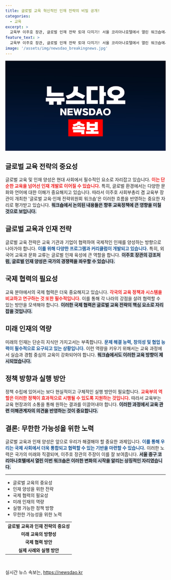 ```yaml
---
title: 글로벌 교육 혁신적인 인재 전략의 비밀 공개!
categories:
  - 교육
excerpt: >
  교육부 이주호 장관, 글로벌 인재 전략 토대 다지기! 서울 코리아나호텔에서 열린 워크숍에서 혁신적인 교육 비전 제시. 교육의 미래가 궁금하다면 클릭하세요!
feature_text: >
  교육부 이주호 장관, 글로벌 인재 전략 토대 다지기! 서울 코리아나호텔에서 열린 워크숍에서 혁신적인 교육 비전 제시. 교육의 미래가 궁금하다면 클릭하세요!
image: '/assets/img/newsdao_breakingnews.jpg'
---
```


<p><img src="/assets/img/newsdao_breakingnews.jpg" alt="implanttips 속보" /></p>

<h2 data-ke-size="size26">글로벌 교육 전략의 중요성</h2>

<p data-ke-size="size16"> 글로벌 교육 및 인재 양성은 현대 사회에서 필수적인 요소로 자리잡고 있습니다. <b><span style="color: #ee2323;">이는 단순한 교육을 넘어선 인재 개발로 이어질 수 있습니다.</span></b> 특히, 글로벌 환경에서는 다양한 문화와 언어에 대한 이해가 중요해지고 있습니다. 따라서 이주호 사회부총리 겸 교육부 장관이 개최한 '글로벌 교육·인재 전략위원회 워크숍'은 이러한 흐름을 반영하는 중요한 자리로 평가받고 있습니다. <b><span style="background-color: #21538527;">워크숍에서 논의된 내용들은 향후 교육정책에 큰 영향을 미칠 것으로 보입니다.</span></b></p>

<h2 data-ke-size="size26">글로벌 교육과 인재 전략</h2>

<p data-ke-size="size16"> 글로벌 교육 전략은 교육 기관과 기업이 협력하여 국제적인 인재를 양성하는 방향으로 나아가야 합니다. <b><span style="color: #1a5490;">이를 위해 다양한 프로그램과 커리큘럼이 개발되고 있습니다.</span></b> 특히, 외국어 교육과 문화 교류는 글로벌 인재 육성에 큰 역할을 합니다. <b><span style="background-color: #21538527;">이주호 장관의 강조처럼, 글로벌 인재 양성은 국가의 경쟁력을 좌우할 수 있습니다.</span></b></p>

<h2 data-ke-size="size26">국제 협력의 필요성</h2>

<p data-ke-size="size16"> 교육 분야에서의 국제 협력은 더욱 중요해지고 있습니다. <b><span style="color: #ee2323;">각국의 교육 정책과 시스템을 비교하고 연구하는 것 또한 필수적입니다.</span></b> 이를 통해 각 나라의 강점을 살려 협력할 수 있는 방안을 모색해야 합니다. <b><span style="background-color: #21538527;">이러한 국제 협력은 글로벌 교육 전략의 핵심 요소로 자리 잡을 것입니다.</span></b></p>

<h2 data-ke-size="size26">미래 인재의 역량</h2>

<p data-ke-size="size16"> 미래의 인재는 단순히 지식만 가지고서는 부족합니다. <b><span style="color: #1a5490;">문제 해결 능력, 창의성 및 협업 능력이 필수적으로 요구되고 있는 상황입니다.</span></b> 이런 역량을 키우기 위해서는 교육 과정에서 실습과 경험 중심의 교육이 강화되어야 합니다. <b><span style="background-color: #21538527;">워크숍에서도 이러한 교육 방향이 제시되었습니다.</span></b></p>

<h2 data-ke-size="size26">정책 방향과 실행 방안</h2>

<p data-ke-size="size16"> 정책 수립에 있어서는 보다 현실적이고 구체적인 실행 방안이 필요합니다. <b><span style="color: #ee2323;">교육부의 역할은 이러한 정책이 효과적으로 시행될 수 있도록 지원하는 것입니다.</span></b> 따라서 교육부는 교육 현장과의 소통을 통해 원하는 결과를 이끌어내야 합니다. <b><span style="background-color: #21538527;">이러한 과정에서 교육 관련 이해관계자의 의견을 반영하는 것이 중요합니다.</span></b></p>

<h2 data-ke-size="size26">결론: 무한한 가능성을 위한 노력</h2>

<p data-ke-size="size16"> 글로벌 교육과 인재 양성은 앞으로 우리가 해결해야 할 중요한 과제입니다. <b><span style="color: #1a5490;">이를 통해 우리는 국제 사회에서 더욱 통합되고 협력할 수 있는 기반을 마련할 수 있습니다.</span></b> 이러한 노력은 국가의 미래와 직결되며, 이주호 장관의 주장이 이를 잘 보여줍니다. <b><span style="background-color: #21538527;">서울 중구 코리아나호텔에서 열린 이번 워크숍은 이러한 변화의 시작을 알리는 상징적인 자리였습니다.</span></b></p>

<hr>

<ul>
<li>글로벌 교육의 중요성</li>
<li>인재 양성을 위한 전략</li>
<li>국제 협력의 필요성</li>
<li>미래 인재의 역량</li>
<li>실행 가능한 정책 방향</li>
<li>무한한 가능성을 위한 노력</li>
</ul>

<table>
<tr>
<td style="text-align: center; height: 17px;"><b>글로벌 교육과 인재 전략의 중요성</b></td>
</tr>
<tr>
<td style="text-align: center; height: 17px;"><b>미래 교육의 방향성</b></td>
</tr>
<tr>
<td style="text-align: center; height: 17px;"><b>국제 협력 방안</b></td>
</tr>
<tr>
<td style="text-align: center; height: 17px;"><b>실제 사례와 실행 방안</b></td>
</tr>
</table>

<p data-ke-size="size16">&nbsp;</p>
실시간 뉴스 속보는, <a href="https://newsdao.kr" rel="dofollow">https://newsdao.kr</a>


